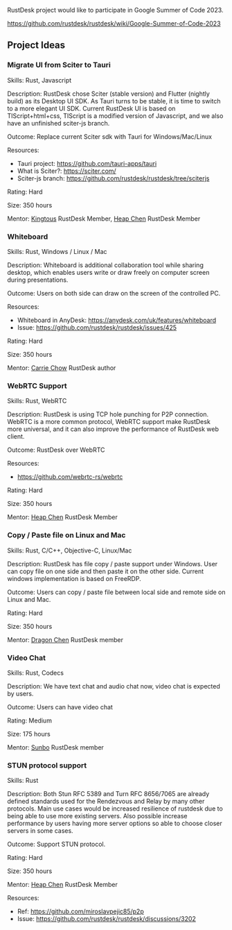 RustDesk project would like to participate in Google Summer of Code 2023.

https://github.com/rustdesk/rustdesk/wiki/Google-Summer-of-Code-2023

## Project Ideas

### Migrate UI from Sciter to Tauri

Skills: Rust, Javascript

Description:
RustDesk chose Sciter (stable version) and Flutter (nightly build) as its Desktop UI SDK. As Tauri turns to be stable, it is time to switch to a more elegant UI SDK. Current RustDesk UI is based on TIScript+html+css, TIScript is a modified version of Javascript, and we also have an unfinished sciter-js branch.

Outcome: Replace current Sciter sdk with Tauri for Windows/Mac/Linux

Resources:
 - Tauri project: https://github.com/tauri-apps/tauri
 - What is Sciter?: https://sciter.com/
 - Sciter-js branch: https://github.com/rustdesk/rustdesk/tree/sciterjs

Rating: Hard

Size: 350 hours

Mentor: [Kingtous](https://github.com/kingtous) RustDesk Member, [Heap Chen](https://github.com/Heap-Hop) RustDesk Member

### Whiteboard

Skills: Rust, Windows / Linux / Mac

Description: Whiteboard is additional collaboration tool while sharing desktop, which enables users write or draw freely on computer screen during presentations.

Outcome: Users on both side can draw on the screen of the controlled PC.

Resources:
 - Whiteboard in AnyDesk: https://anydesk.com/uk/features/whiteboard
 - Issue: https://github.com/rustdesk/rustdesk/issues/425

Rating: Hard

Size: 350 hours

Mentor: [Carrie Chow](https://github.com/rustdesk) RustDesk author

### WebRTC Support

Skills: Rust, WebRTC

Description: RustDesk is using TCP hole punching for P2P connection. WebRTC is a more common protocol, WebRTC support make RustDesk more universal, and it can also improve the performance of RustDesk web client.

Outcome: RustDesk over WebRTC

Resources:
- https://github.com/webrtc-rs/webrtc

Rating: Hard

Size: 350 hours

Mentor: [Heap Chen](https://github.com/Heap-Hop) RustDesk Member

### Copy / Paste file on Linux and Mac

Skills: Rust, C/C++, Objective-C, Linux/Mac

Description: RustDesk has file copy / paste support under Windows. User can copy file on one side and then paste it on the other side. Current windows implementation is based on FreeRDP.

Outcome: Users can copy / paste file between local side and remote side on Linux and Mac.

Rating: Hard

Size: 350 hours

Mentor: [Dragon Chen](https://github.com/fufesou) RustDesk member


### Video Chat

Skills: Rust, Codecs

Description: We have text chat and audio chat now, video chat is expected by users.

Outcome: Users can have video chat

Rating: Medium

Size: 175 hours

Mentor: [Sunbo](https://github.com/21pages) RustDesk member

### STUN protocol support

Skills: Rust

Description: Both Stun RFC 5389 and Turn RFC 8656/7065 are already defined standards used for the Rendezvous and Relay by many other protocols. Main use cases would be increased resilience of rustdesk due to being able to use more existing servers. Also possible increase performance by users having more server options so able to choose closer servers in some cases.

Outcome: Support STUN protocol.

Rating: Hard

Size: 350 hours

Mentor: [Heap Chen](https://github.com/Heap-Hop) RustDesk Member

Resources:
 - Ref: https://github.com/miroslavpejic85/p2p
 - Issue: https://github.com/rustdesk/rustdesk/discussions/3202